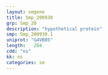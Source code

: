 ```yaml
---
layout: smgene
title: Smp_200930
grp: Smp_20
description: "hypothetical protein"
smp: Smp_200930.1
uniprot: "G4VB05"
length:   204
cdd: "ns"
kk: ns
categories: sm
---
```

